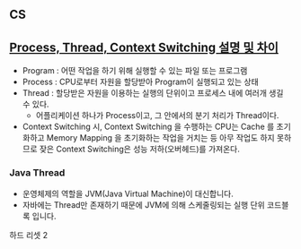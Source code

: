 ## CS
## [Process, Thread, Context Switching 설명 및 차이](https://charlezz.medium.com/process%EC%99%80-thread-%EC%9D%B4%EC%95%BC%EA%B8%B0-5b96d0d43e37)
- Program : 어떤 작업을 하기 위해 실행할 수 있는 파일 또는 프로그램 
- Process : CPU로부터 자원을 할당받아 Program이 실행되고 있는 상태 
- Thread : 할당받은 자원을 이용하는 실행의 단위이고 프로세스 내에 여러개 생길 수 있다. 
  - 어플리케이션 하나가 Process이고, 그 안에서의 분기 처리가 Thread이다.
- Context Switching 시, Context Switching 을 수행하는 CPU는 Cache 를 초기화하고 Memory Mapping 을 초기화하는 작업을 거치는 등 아무 작업도 하지 못하므로 잦은 Context Switching은 성능 저하(오버헤드)를 가져온다.

### Java Thread
- 운영체제의 역할을 JVM(Java Virtual Machine)이 대신합니다.
- 자바에는 Thread만 존재하기 때문에 JVM에 의해 스케줄링되는 실행 단위 코드블록 입니다.

하드 리셋 2
